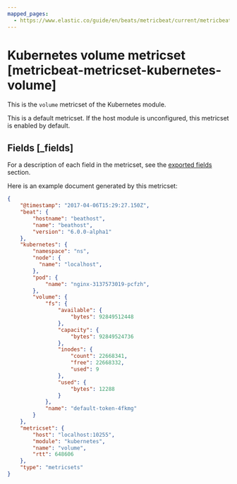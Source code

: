 ```yaml
---
mapped_pages:
  - https://www.elastic.co/guide/en/beats/metricbeat/current/metricbeat-metricset-kubernetes-volume.html
---
```


# Kubernetes volume metricset [metricbeat-metricset-kubernetes-volume]

This is the `volume` metricset of the Kubernetes module.

This is a default metricset. If the host module is unconfigured, this metricset is enabled by default.

## Fields [_fields]

For a description of each field in the metricset, see the [exported fields](/reference/metricbeat/exported-fields-kubernetes.md) section.

Here is an example document generated by this metricset:

```json
{
    "@timestamp": "2017-04-06T15:29:27.150Z",
    "beat": {
        "hostname": "beathost",
        "name": "beathost",
        "version": "6.0.0-alpha1"
    },
    "kubernetes": {
        "namespace": "ns",
        "node": {
          "name": "localhost",
        },
        "pod": {
            "name": "nginx-3137573019-pcfzh",
        },
        "volume": {
            "fs": {
                "available": {
                    "bytes": 92849512448
                },
                "capacity": {
                    "bytes": 92849524736
                },
                "inodes": {
                    "count": 22668341,
                    "free": 22668332,
                    "used": 9
                },
                "used": {
                    "bytes": 12288
                }
            },
            "name": "default-token-4fkmg"
        }
    },
    "metricset": {
        "host": "localhost:10255",
        "module": "kubernetes",
        "name": "volume",
        "rtt": 648606
    },
    "type": "metricsets"
}
```
